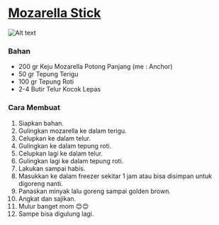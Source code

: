 # [Mozarella Stick](https://cookpad.com/id/resep/5629598-mozarella-stick)<br>
![Alt text](https://img-global.cpcdn.com/recipes/3cfa403437a66007/640x640sq70/photo.jpg)
### Bahan
- 200 gr Keju Mozarella Potong Panjang (me : Anchor)
- 50 gr Tepung Terigu
- 100 gr Tepung Roti
- 2-4 Butir Telur Kocok Lepas

### Cara Membuat

1. Siapkan bahan.<br>
2. Gulingkan mozarella ke dalam terigu.<br>
3. Celupkan ke dalam telur.<br>
4. Gulingkan ke dalam tepung roti.<br>
5. Celupkan lagi ke dalam telur.<br>
6. Gulingkan lagi ke dalam tepung roti.<br>
7. Lakukan sampai habis.<br>
8. Masukkan ke dalam freezer sekitar 1 jam atau bisa disimpan untuk digoreng nanti.<br>
9. Panaskan minyak lalu goreng sampai golden brown.<br>
10. Angkat dan sajikan.<br>
11. Mulur banget mom 😊😊<br>
12. Sampe bisa digulung lagi.<br>
